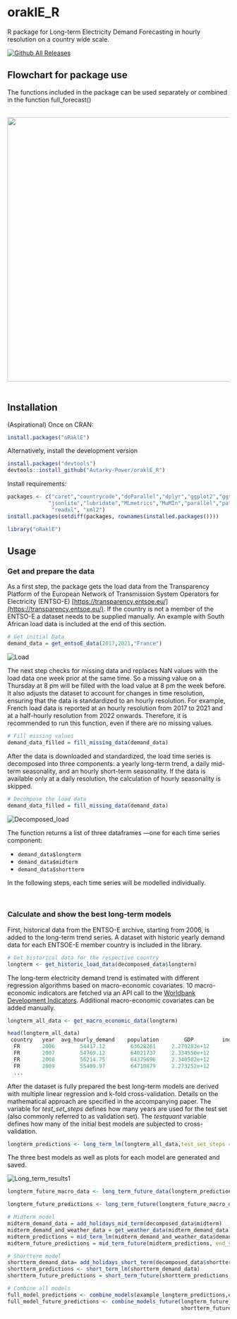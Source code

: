 # oraklE_R

R package for Long-term Electricity Demand Forecasting in hourly resolution on a country wide scale.




[![Github All Releases](https://img.shields.io/github/downloads/Autarky-Power/orakle/total.svg)]()

## Flowchart for package use

The functions included in the package can be used separately or combined in the function full_forecast()

<br>

<div align="center">
<img src="https://github.com/Autarky-Power/oraklE_R/assets/45041403/c166e930-876a-4e90-873a-3f4bcda249a7)https://github.com/Autarky-Power/oraklE_R/assets/45041403/c166e930-876a-4e90-873a-3f4bcda249a7" width="600">
</div>

<br>

## Installation
(Aspirational) Once on CRAN:
```r
install.packages("oRaklE")
```

Alternatively, install the development version


```r
install.packages("devtools")
devtools::install_github("Autarky-Power/oraklE_R")
```

Install requirements:
```r
packages <- c("caret","countrycode","doParallel","dplyr","ggplot2","ggthemes","glmnet","httr",
             "jsonlite","lubridate","MLmetrics","MuMIn","parallel","patchwork","purrr","R.utils",
              "readxl", "xml2")
install.packages(setdiff(packages, rownames(installed.packages())))
```

```r
library("oRaklE")
```

## Usage

### Get and prepare the data
As a first step, the package gets the load data from the Transparency Platform of the European Network of
Transmission System Operators for Electricity (ENTSO-E) [https://transparency.entsoe.eu/](https://transparency.entsoe.eu/). If the country is not a member of the ENTSO-E a dataset needs to be supplied manually. An example with South African load data is included at the end of this section. 

```r
# Get initial Data
demand_data = get_entsoE_data(2017,2021,"France")
```

![Load](https://github.com/user-attachments/assets/24450818-c869-4142-a5b3-cb2a2ec7ff36)

The next step checks for missing data and replaces NaN values with the load data one week prior at the same time. So a missing value on a Thursday at 8 pm will be filled with the load value at 8 pm the week before. It also adjusts the dataset to account for changes in time resolution, ensuring that the data is standardized to an hourly resolution. For example, French load data is reported at an hourly resolution from 2017 to 2021 and at a half-hourly resolution from 2022 onwards. Therefore, it is recommended to run this function, even if there are no missing values.

```r
# Fill missing values
demand_data_filled = fill_missing_data(demand_data)
```

After the data is downloaded and standardized, the load time series is decomposed into three components: a yearly long-term trend, a daily mid-term seasonality, and an hourly short-term seasonality. If the data is available only at a daily resolution, the calculation of hourly seasonality is skipped. 


```r
# Decompose the load data
demand_data_filled = fill_missing_data(demand_data)
```

![Decomposed_load](https://github.com/user-attachments/assets/e5db1014-6e2b-4632-ab00-5923e8414553)

The function returns a list of three dataframes —one for each time series component:

- `demand_data$longterm`
- `demand_data$midterm`
- `demand_data$shortterm`
  
In the following steps, each time series will be modelled individually.

<br>

### Calculate and show the best long-term models
First, historical data from the ENTSO-E archive, starting from 2006, is added to the long-term trend series.
A dataset with historic yearly demand data for each ENTSOE-E member country is included in the library.

```r
# Get historical data for the respective country
longterm <- get_historic_load_data(decomposed_data$longterm)
```

The long-term electricity demand trend is estimated with different regression algorithms based on macro-economic covariates. 10 macro-economic indicators are fetched via an API call to the [Worldbank Development Indicators](https://databank.worldbank.org/source/world-development-indicators). Additional macro-economic covariates can be added manually.

```r
longterm_all_data <- get_macro_economic_data(longterm)

head(longterm_all_data)
 country   year  avg_hourly_demand    population        GDP         industrial_value_added   ...
  FR       2006        54417.12        63628261     2.279283e+12           19.28408
  FR       2007        54769.12        64021737     2.334550e+12           19.13674
  FR       2008        56214.75        64379696     2.340502e+12           18.81383
  FR       2009        55409.97        64710879     2.273252e+12           18.30484
  ...
```

After the dataset is fully prepared the best long-term models are derived with multiple linear regression and k-fold cross-validation. Details on the mathematical approach  are specified in the accompanying paper. The variable for *test_set_steps* defines how many years are used for the test set (also commonly referred to as validation set). The *testquant* variable defines how many of the initial best models are subjected to cross-validation.

```r
longterm_predictions <- long_term_lm(longterm_all_data,test_set_steps = 2, testquant = 500)
```

The three best models as well as plots for each model are generated and saved.

![Long_term_results1](https://github.com/user-attachments/assets/3facab6e-5e7c-4f6a-8e13-c53d6d9591a0)


```r
longterm_future_macro_data <- long_term_future_data(longterm_predictions, end_year = 2028, dataset = "WEO")
```

```r
longterm_future_predictions <- long_term_future(longterm_future_macro_data)
```

```r
# Midterm model
midterm_demand_data = add_holidays_mid_term(decomposed_data$midterm)
midterm_demand_and_weather_data = get_weather_data(midterm_demand_data)
midterm_predictions = mid_term_lm(midterm_demand_and_weather_data$demand, Tref = 18, method = "temperature transformation")
midterm_future_predictions = mid_term_future(midterm_predictions, end_year = 2028)

# Shortterm model
shortterm_demand_data= add_holidays_short_term(decomposed_data$shortterm)
shortterm_predictions <- short_term_lm(shortterm_demand_data)
shortterm_future_predictions = short_term_future(shortterm_predictions,end_year = 2028)

# Combine all models
full_model_predictions <- combine_models(example_longterm_predictions,example_midterm_predictions,example_shortterm_predictions,longterm_model_number =1)
full_model_future_predictions <- combine_models_future(longterm_future_predictions,midterm_future_predictions,
                                                       shortterm_future_predictions,longterm_model_number =1)
```

